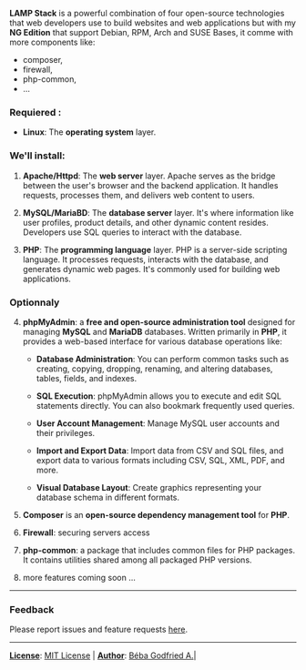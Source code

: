 **LAMP Stack** is a powerful combination of four open-source technologies that web developers use to build websites and web applications but with my **NG Edition** that support Debian, RPM, Arch and SUSE Bases, it comme with more components like:
- composer,
- firewall,
- php-common,
- ...

### Requiered :
- **Linux**: The **operating system** layer.

### We'll install:
1. **Apache/Httpd**: The **web server** layer. Apache serves as the bridge between the user's browser and the backend application. It handles requests, processes them, and delivers web content to users.

2. **MySQL/MariaBD**: The **database server** layer. It's where information like user profiles, product details, and other dynamic content resides. Developers use SQL queries to interact with the database.

3. **PHP**: The **programming language** layer. PHP is a server-side scripting language. It processes requests, interacts with the database, and generates dynamic web pages. It's commonly used for building web applications.

### Optionnaly
4. **phpMyAdmin**: a **free and open-source administration tool** designed for managing **MySQL** and **MariaDB** databases. Written primarily in **PHP**, it provides a web-based interface for various database operations like:

    - **Database Administration**: You can perform common tasks such as creating, copying, dropping, renaming, and altering databases, tables, fields, and indexes.

    - **SQL Execution**: phpMyAdmin allows you to execute and edit SQL statements directly. You can also bookmark frequently used queries.

    - **User Account Management**: Manage MySQL user accounts and their privileges.

    - **Import and Export Data**: Import data from CSV and SQL files, and export data to various formats including CSV, SQL, XML, PDF, and more.

    - **Visual Database Layout**: Create graphics representing your database schema in different formats.

5. **Composer** is an **open-source dependency management tool** for **PHP**.

6. **Firewall**: securing servers access

7. **php-common**: a package that includes common files for PHP packages. It contains utilities shared among all packaged PHP versions.

8. more features coming soon ...
<hr>

### Feedback
Please report issues and feature requests [here](https://github.com/bebagodfried/lampp-ng/issues).

<hr>

**<u>License</u>**: [MIT License](https://github.com/bebagodfried/lampp-ng/blob/3818009932ae7276ab021e1eff83153924948cf3/license) |
**<u>Author</u>**: [Béba Godfried A.](dev@bebagodfried.com)|


